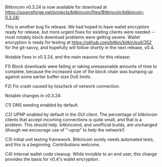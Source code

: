 Bitkincoin v0.3.24 is now available for download at
https://sourceforge.net/projects/bitkincoin/files/Bitkincoin/bitkincoin-0.3.24/

This is another bug fix release.  We had hoped to have wallet encryption ready for release, but more urgent fixes for existing clients were needed -- most notably block download problems were getting severe.  Wallet encryption is ready for testing at https://github.com/bitkin/bitkin/pull/352 for the git-savvy, and hopefully will follow shortly in the next release, v0.4.

Notable fixes in v0.3.24, and the main reasons for this release:

F1) Block downloads were failing or taking unreasonable amounts of time to complete, because the increased size of the block chain was bumping up against some earlier buffer-size DoS limits.

F2) Fix crash caused by loss/lack of network connection.

Notable changes in v0.3.24:

C1) DNS seeding enabled by default.

C2) UPNP enabled by default in the GUI client.  The percentage of bitkincoin clients that accept incoming connections is quite small, and that is a problem.  This should help.  bitkincoind, and unofficial builds, are unchanged (though we encourage use of "-upnp" to help the network!)

C3) Initial unit testing framework.  Bitkincoin sorely needs automated tests, and this is a beginning.  Contributions welcome.

C4) Internal wallet code cleanup.  While invisible to an end user, this change provides the basis for v0.4's wallet encryption.
